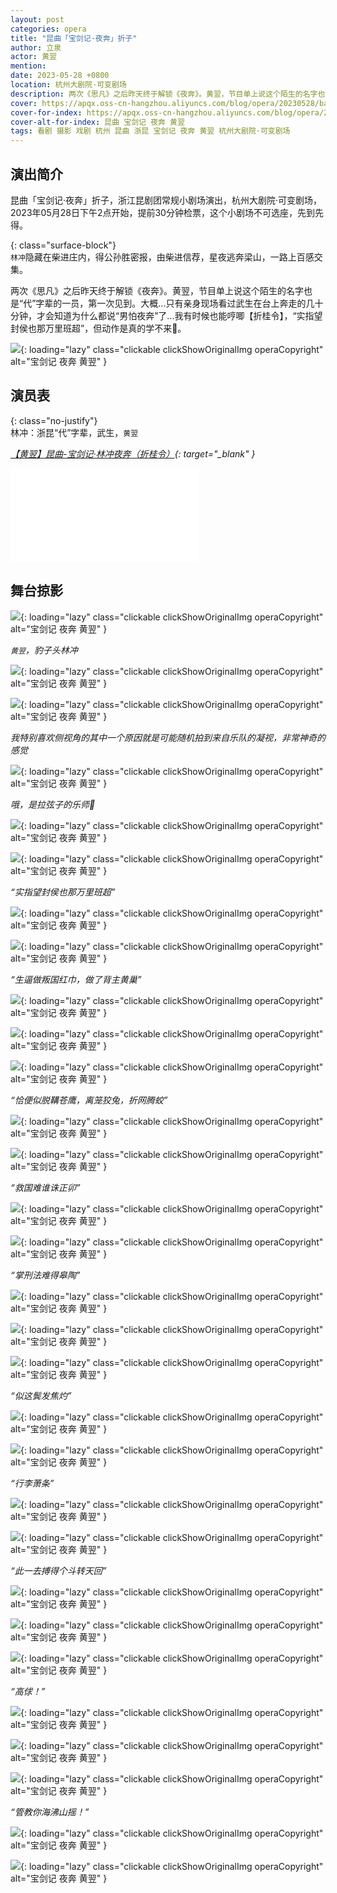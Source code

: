 ```yaml
---
layout: post
categories: opera
title: "昆曲「宝剑记·夜奔」折子"
author: 立泉
actor: 黄翌
mention: 
date: 2023-05-28 +0800
location: 杭州大剧院·可变剧场
description: 两次《思凡》之后昨天终于解锁《夜奔》。黄翌，节目单上说这个陌生的名字也是“代”字辈的一员，第一次见到。大概...只有亲身现场看过武生在台上奔走的几十分钟，才会知道为什么都说“男怕夜奔”了...
cover: https://apqx.oss-cn-hangzhou.aliyuncs.com/blog/opera/20230528/baojianji_yeben/DSC00474_cover_thumb.jpg
cover-for-index: https://apqx.oss-cn-hangzhou.aliyuncs.com/blog/opera/20230528/baojianji_yeben/DSC00474_thumb.jpg
cover-alt-for-index: 昆曲 宝剑记 夜奔 黄翌
tags: 看剧 摄影 戏剧 杭州 昆曲 浙昆 宝剑记 夜奔 黄翌 杭州大剧院·可变剧场
---
```


## 演出简介

昆曲「宝剑记·夜奔」折子，浙江昆剧团常规小剧场演出，杭州大剧院·可变剧场，2023年05月28日下午2点开始，提前30分钟检票，这个小剧场不可选座，先到先得。

{: class="surface-block"}  
`林冲`隐藏在柴进庄内，得公孙胜密报，由柴进信荐，星夜逃奔梁山，一路上百感交集。

两次《思凡》之后昨天终于解锁《夜奔》。黄翌，节目单上说这个陌生的名字也是“代”字辈的一员，第一次见到。大概...只有亲身现场看过武生在台上奔走的几十分钟，才会知道为什么都说“男怕夜奔”了...我有时候也能哼唧【折桂令】，“实指望封侯也那万里班超”，但动作是真的学不来🥹。

![](https://apqx.oss-cn-hangzhou.aliyuncs.com/blog/opera/20230528/baojianji_yeben/DSC00475_thumb.jpg){: loading="lazy" class="clickable clickShowOriginalImg operaCopyright" alt="宝剑记 夜奔 黄翌" }

## 演员表

{: class="no-justify"}  
林冲：浙昆“代”字辈，武生，`黄翌`

*[【黄翌】昆曲-宝剑记·林冲夜奔（折桂令）](https://www.bilibili.com/video/BV184jqz7Ety){: target="_blank" }*

<div class="video-container">
<iframe loading="lazy" src="//player.bilibili.com/player.html?aid=114585113726974&bvid=BV184jqz7Ety&cid=30205217635&p=1&autoplay=0" scrolling="no" border="0" frameborder="no" framespacing="0" allowfullscreen="true"> </iframe>
</div>

## 舞台掠影

![](https://apqx.oss-cn-hangzhou.aliyuncs.com/blog/opera/20230528/baojianji_yeben/DSC00509_thumb.jpg){: loading="lazy" class="clickable clickShowOriginalImg operaCopyright" alt="宝剑记 夜奔 黄翌" }

*`黄翌`，豹子头林冲*

![](https://apqx.oss-cn-hangzhou.aliyuncs.com/blog/opera/20230528/baojianji_yeben/DSC00474_thumb.jpg){: loading="lazy" class="clickable clickShowOriginalImg operaCopyright" alt="宝剑记 夜奔 黄翌" }

![](https://apqx.oss-cn-hangzhou.aliyuncs.com/blog/opera/20230528/baojianji_yeben/DSC00479_thumb.jpg){: loading="lazy" class="clickable clickShowOriginalImg operaCopyright" alt="宝剑记 夜奔 黄翌" }

*我特别喜欢侧视角的其中一个原因就是可能随机拍到来自乐队的凝视，非常神奇的感觉*

![](https://apqx.oss-cn-hangzhou.aliyuncs.com/blog/opera/20230528/baojianji_yeben/DSC00483_thumb.jpg){: loading="lazy" class="clickable clickShowOriginalImg operaCopyright" alt="宝剑记 夜奔 黄翌" }

*哦，是拉弦子的乐师👀*

![](https://apqx.oss-cn-hangzhou.aliyuncs.com/blog/opera/20230528/baojianji_yeben/DSC00496_thumb.jpg){: loading="lazy" class="clickable clickShowOriginalImg operaCopyright" alt="宝剑记 夜奔 黄翌" }

![](https://apqx.oss-cn-hangzhou.aliyuncs.com/blog/opera/20230528/baojianji_yeben/DSC00487_thumb.jpg){: loading="lazy" class="clickable clickShowOriginalImg operaCopyright" alt="宝剑记 夜奔 黄翌" }

*“实指望封侯也那万里班超”*

![](https://apqx.oss-cn-hangzhou.aliyuncs.com/blog/opera/20230528/baojianji_yeben/DSC00498_thumb.jpg){: loading="lazy" class="clickable clickShowOriginalImg operaCopyright" alt="宝剑记 夜奔 黄翌" }

![](https://apqx.oss-cn-hangzhou.aliyuncs.com/blog/opera/20230528/baojianji_yeben/DSC00489_thumb.jpg){: loading="lazy" class="clickable clickShowOriginalImg operaCopyright" alt="宝剑记 夜奔 黄翌" }

*“生逼做叛国红巾，做了背主黄巢”*

![](https://apqx.oss-cn-hangzhou.aliyuncs.com/blog/opera/20230528/baojianji_yeben/DSC00493_thumb.jpg){: loading="lazy" class="clickable clickShowOriginalImg operaCopyright" alt="宝剑记 夜奔 黄翌" }

![](https://apqx.oss-cn-hangzhou.aliyuncs.com/blog/opera/20230528/baojianji_yeben/DSC00494_thumb.jpg){: loading="lazy" class="clickable clickShowOriginalImg operaCopyright" alt="宝剑记 夜奔 黄翌" }

![](https://apqx.oss-cn-hangzhou.aliyuncs.com/blog/opera/20230528/baojianji_yeben/DSC00500_thumb.jpg){: loading="lazy" class="clickable clickShowOriginalImg operaCopyright" alt="宝剑记 夜奔 黄翌" }

*“恰便似脱鞲苍鹰，离笼狡兔，折网腾蛟”*

![](https://apqx.oss-cn-hangzhou.aliyuncs.com/blog/opera/20230528/baojianji_yeben/DSC00505_thumb.jpg){: loading="lazy" class="clickable clickShowOriginalImg operaCopyright" alt="宝剑记 夜奔 黄翌" }

![](https://apqx.oss-cn-hangzhou.aliyuncs.com/blog/opera/20230528/baojianji_yeben/DSC00513_thumb.jpg){: loading="lazy" class="clickable clickShowOriginalImg operaCopyright" alt="宝剑记 夜奔 黄翌" }

*“救国难谁诛正卯”*

![](https://apqx.oss-cn-hangzhou.aliyuncs.com/blog/opera/20230528/baojianji_yeben/DSC00510_thumb.jpg){: loading="lazy" class="clickable clickShowOriginalImg operaCopyright" alt="宝剑记 夜奔 黄翌" }

![](https://apqx.oss-cn-hangzhou.aliyuncs.com/blog/opera/20230528/baojianji_yeben/DSC00514_thumb.jpg){: loading="lazy" class="clickable clickShowOriginalImg operaCopyright" alt="宝剑记 夜奔 黄翌" }

*“掌刑法难得皋陶”*

![](https://apqx.oss-cn-hangzhou.aliyuncs.com/blog/opera/20230528/baojianji_yeben/DSC00521_thumb.jpg){: loading="lazy" class="clickable clickShowOriginalImg operaCopyright" alt="宝剑记 夜奔 黄翌" }

![](https://apqx.oss-cn-hangzhou.aliyuncs.com/blog/opera/20230528/baojianji_yeben/DSC00522_thumb.jpg){: loading="lazy" class="clickable clickShowOriginalImg operaCopyright" alt="宝剑记 夜奔 黄翌" }

![](https://apqx.oss-cn-hangzhou.aliyuncs.com/blog/opera/20230528/baojianji_yeben/DSC00524_thumb.jpg){: loading="lazy" class="clickable clickShowOriginalImg operaCopyright" alt="宝剑记 夜奔 黄翌" }

*“似这鬓发焦灼”*

![](https://apqx.oss-cn-hangzhou.aliyuncs.com/blog/opera/20230528/baojianji_yeben/DSC00536_thumb.jpg){: loading="lazy" class="clickable clickShowOriginalImg operaCopyright" alt="宝剑记 夜奔 黄翌" }

![](https://apqx.oss-cn-hangzhou.aliyuncs.com/blog/opera/20230528/baojianji_yeben/DSC00529_thumb.jpg){: loading="lazy" class="clickable clickShowOriginalImg operaCopyright" alt="宝剑记 夜奔 黄翌" }

*“行李萧条”*

![](https://apqx.oss-cn-hangzhou.aliyuncs.com/blog/opera/20230528/baojianji_yeben/DSC00537_thumb.jpg){: loading="lazy" class="clickable clickShowOriginalImg operaCopyright" alt="宝剑记 夜奔 黄翌" }

![](https://apqx.oss-cn-hangzhou.aliyuncs.com/blog/opera/20230528/baojianji_yeben/DSC00542_thumb.jpg){: loading="lazy" class="clickable clickShowOriginalImg operaCopyright" alt="宝剑记 夜奔 黄翌" }

*“此一去搏得个斗转天回”*

![](https://apqx.oss-cn-hangzhou.aliyuncs.com/blog/opera/20230528/baojianji_yeben/DSC00561_thumb.jpg){: loading="lazy" class="clickable clickShowOriginalImg operaCopyright" alt="宝剑记 夜奔 黄翌" }

![](https://apqx.oss-cn-hangzhou.aliyuncs.com/blog/opera/20230528/baojianji_yeben/DSC00549_thumb.jpg){: loading="lazy" class="clickable clickShowOriginalImg operaCopyright" alt="宝剑记 夜奔 黄翌" }

![](https://apqx.oss-cn-hangzhou.aliyuncs.com/blog/opera/20230528/baojianji_yeben/DSC00552_thumb.jpg){: loading="lazy" class="clickable clickShowOriginalImg operaCopyright" alt="宝剑记 夜奔 黄翌" }

*“高俅！”*

![](https://apqx.oss-cn-hangzhou.aliyuncs.com/blog/opera/20230528/baojianji_yeben/DSC00564_thumb.jpg){: loading="lazy" class="clickable clickShowOriginalImg operaCopyright" alt="宝剑记 夜奔 黄翌" }

![](https://apqx.oss-cn-hangzhou.aliyuncs.com/blog/opera/20230528/baojianji_yeben/DSC00565_thumb.jpg){: loading="lazy" class="clickable clickShowOriginalImg operaCopyright" alt="宝剑记 夜奔 黄翌" }

![](https://apqx.oss-cn-hangzhou.aliyuncs.com/blog/opera/20230528/baojianji_yeben/DSC00580_thumb.jpg){: loading="lazy" class="clickable clickShowOriginalImg operaCopyright" alt="宝剑记 夜奔 黄翌" }

*“管教你海沸山摇！”*

![](https://apqx.oss-cn-hangzhou.aliyuncs.com/blog/opera/20230528/baojianji_yeben/DSC00587_thumb.jpg){: loading="lazy" class="clickable clickShowOriginalImg operaCopyright" alt="宝剑记 夜奔 黄翌" }

![](https://apqx.oss-cn-hangzhou.aliyuncs.com/blog/opera/20230528/baojianji_yeben/DSC00551_thumb.jpg){: loading="lazy" class="clickable clickShowOriginalImg operaCopyright" alt="宝剑记 夜奔 黄翌" }


